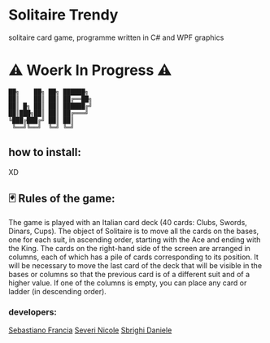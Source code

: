 # Solitaire Trendy
solitaire card game, programme written in C# and WPF graphics 
# ⚠️ Woerk In Progress ⚠️

```
██╗    ██╗ ██╗ ██████╗
██║    ██║ ██║ ██╔══██╗
██║ █╗ ██║ ██║ ██████╔╝
██║███╗██║ ██║ ██╔═══╝
╚███╔███╔╝ ██║ ██║
 ╚══╝╚══╝  ╚═╝ ╚═╝
```


                                                                                                                                  

## how to install:
XD
## 🃏 Rules of the game:
The game is played with an Italian card deck (40 cards: Clubs, Swords, Dinars, Cups).
The object of Solitaire is to move all the cards on the bases, one for each suit, in ascending order, starting with the Ace and ending with the King.
The cards on the right-hand side of the screen are arranged in columns, each of which has a pile of cards corresponding to its position.
It will be necessary to move the last card of the deck that will be visible in the bases or columns so that the previous card is of a different suit and of a higher value.
If one of the columns is empty, you can place any card or ladder (in descending order). 

### developers:
[Sebastiano Francia](https://github.com/SebastianoFrancia)
[Severi Nicole](https://github.com/nicoleSeverii)
[Sbrighi Daniele](https://github.com/pataccon)
